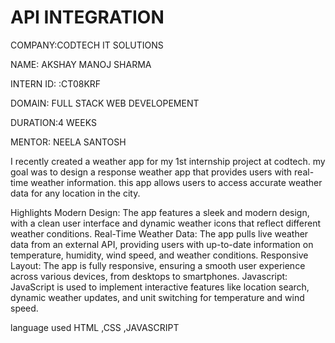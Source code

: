 # API INTEGRATION

COMPANY:CODTECH IT SOLUTIONS

NAME: AKSHAY MANOJ SHARMA

INTERN ID: :CT08KRF

DOMAIN: FULL STACK WEB DEVELOPEMENT

DURATION:4 WEEKS

MENTOR: NEELA SANTOSH

I recently created  a weather app for  my 1st internship  project at codtech. my  goal  was to design  a response weather app that provides
users with real-time weather information.  this app allows users to access accurate weather data for any location in the city.

Highlights Modern Design: The app features a sleek and modern design, with a clean user interface and dynamic weather icons that reflect different weather conditions.
Real-Time Weather Data: The app pulls live weather data from an external API, providing users with up-to-date information on temperature, humidity, wind speed, and weather conditions.
Responsive Layout: The app is fully responsive, ensuring a smooth user experience across various devices, from desktops to smartphones.
Javascript: JavaScript is used to implement interactive features like location search, dynamic weather updates, and unit switching for temperature and wind speed.

language used  HTML ,CSS ,JAVASCRIPT




